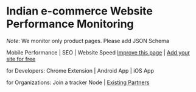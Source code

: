 # Indian e-commerce Website Performance Monitoring

_Note_: We monitor only product pages. Please add JSON Schema

Mobile Performance | SEO | Website Speed
[Improve this page](https://github.com/himalayanwolf-tech/indian-ecommerce-website-performance-monitoring/edit/master/README.md) | [Add your site for free](https://github.com/himalayanwolf-tech/indian-ecommerce-website-performance-monitoring/issues/new)

for Developers: Chrome Extension | Android App | iOS App

for Organizations: Join a tracker Node | [Existing Partners](https://siddharthamedia.edu.in)
